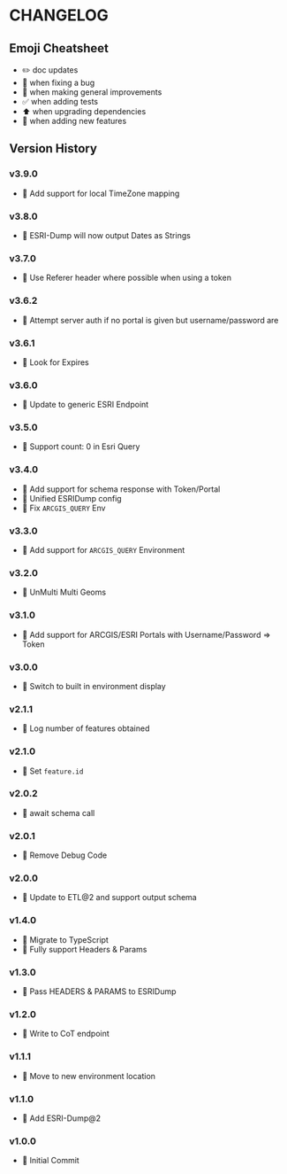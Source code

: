 # CHANGELOG

## Emoji Cheatsheet
- :pencil2: doc updates
- :bug: when fixing a bug
- :rocket: when making general improvements
- :white_check_mark: when adding tests
- :arrow_up: when upgrading dependencies
- :tada: when adding new features

## Version History

### v3.9.0

- :tada: Add support for local TimeZone mapping

### v3.8.0

- :rocket: ESRI-Dump will now output Dates as Strings

### v3.7.0

- :bug: Use Referer header where possible when using a token

### v3.6.2

- :tada: Attempt server auth if no portal is given but username/password are

### v3.6.1

- :bug: Look for Expires

### v3.6.0

- :rocket: Update to generic ESRI Endpoint

### v3.5.0

- :bug: Support count: 0 in Esri Query

### v3.4.0

- :tada: Add support for schema response with Token/Portal
- :rocket: Unified ESRIDump config
- :bug: Fix `ARCGIS_QUERY` Env

### v3.3.0

- :rocket: Add support for `ARCGIS_QUERY` Environment

### v3.2.0

- :rocket: UnMulti Multi Geoms

### v3.1.0

- :rocket: Add support for ARCGIS/ESRI Portals with Username/Password => Token

### v3.0.0

- :rocket: Switch to built in environment display

### v2.1.1

- :rocket: Log number of features obtained

### v2.1.0

- :bug: Set `feature.id`

### v2.0.2

- :bug: await schema call

### v2.0.1

- :bug: Remove Debug Code

### v2.0.0

- :tada: Update to ETL@2 and support output schema

### v1.4.0

- :rocket: Migrate to TypeScript
- :tada: Fully support Headers & Params

### v1.3.0

- :tada: Pass HEADERS & PARAMS to ESRIDump

### v1.2.0

- :rocket: Write to CoT endpoint

### v1.1.1

- :rocket: Move to new environment location

### v1.1.0

- :rocket: Add ESRI-Dump@2

### v1.0.0

- :tada: Initial Commit
